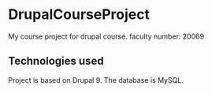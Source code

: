 # DrupalCourseProject
My course project for drupal course.
faculty number: 20069

## Technologies used
Project is based on Drupal 9. The database is MySQL.
